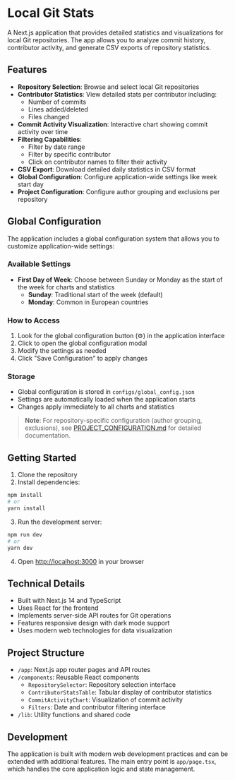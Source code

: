 # Local Git Stats

A Next.js application that provides detailed statistics and visualizations for local Git repositories. The app allows you to analyze commit history, contributor activity, and generate CSV exports of repository statistics.

## Features

- **Repository Selection**: Browse and select local Git repositories
- **Contributor Statistics**: View detailed stats per contributor including:
  - Number of commits
  - Lines added/deleted
  - Files changed
- **Commit Activity Visualization**: Interactive chart showing commit activity over time
- **Filtering Capabilities**:
  - Filter by date range
  - Filter by specific contributor
  - Click on contributor names to filter their activity
- **CSV Export**: Download detailed daily statistics in CSV format
- **Global Configuration**: Configure application-wide settings like week start day
- **Project Configuration**: Configure author grouping and exclusions per repository

## Global Configuration

The application includes a global configuration system that allows you to customize application-wide settings:

### Available Settings

- **First Day of Week**: Choose between Sunday or Monday as the start of the week for charts and statistics
  - **Sunday**: Traditional start of the week (default)
  - **Monday**: Common in European countries

### How to Access

1. Look for the global configuration button (⚙️) in the application interface
2. Click to open the global configuration modal
3. Modify the settings as needed
4. Click "Save Configuration" to apply changes

### Storage

- Global configuration is stored in `configs/global_config.json`
- Settings are automatically loaded when the application starts
- Changes apply immediately to all charts and statistics

> **Note**: For repository-specific configuration (author grouping, exclusions), see [PROJECT_CONFIGURATION.md](PROJECT_CONFIGURATION.md) for detailed documentation.

## Getting Started

1. Clone the repository
2. Install dependencies:
```bash
npm install
# or
yarn install
```

3. Run the development server:
```bash
npm run dev
# or
yarn dev
```

4. Open [http://localhost:3000](http://localhost:3000) in your browser

## Technical Details

- Built with Next.js 14 and TypeScript
- Uses React for the frontend
- Implements server-side API routes for Git operations
- Features responsive design with dark mode support
- Uses modern web technologies for data visualization

## Project Structure

- `/app`: Next.js app router pages and API routes
- `/components`: Reusable React components
  - `RepositorySelector`: Repository selection interface
  - `ContributorStatsTable`: Tabular display of contributor statistics
  - `CommitActivityChart`: Visualization of commit activity
  - `Filters`: Date and contributor filtering interface
- `/lib`: Utility functions and shared code

## Development

The application is built with modern web development practices and can be extended with additional features. The main entry point is `app/page.tsx`, which handles the core application logic and state management.
